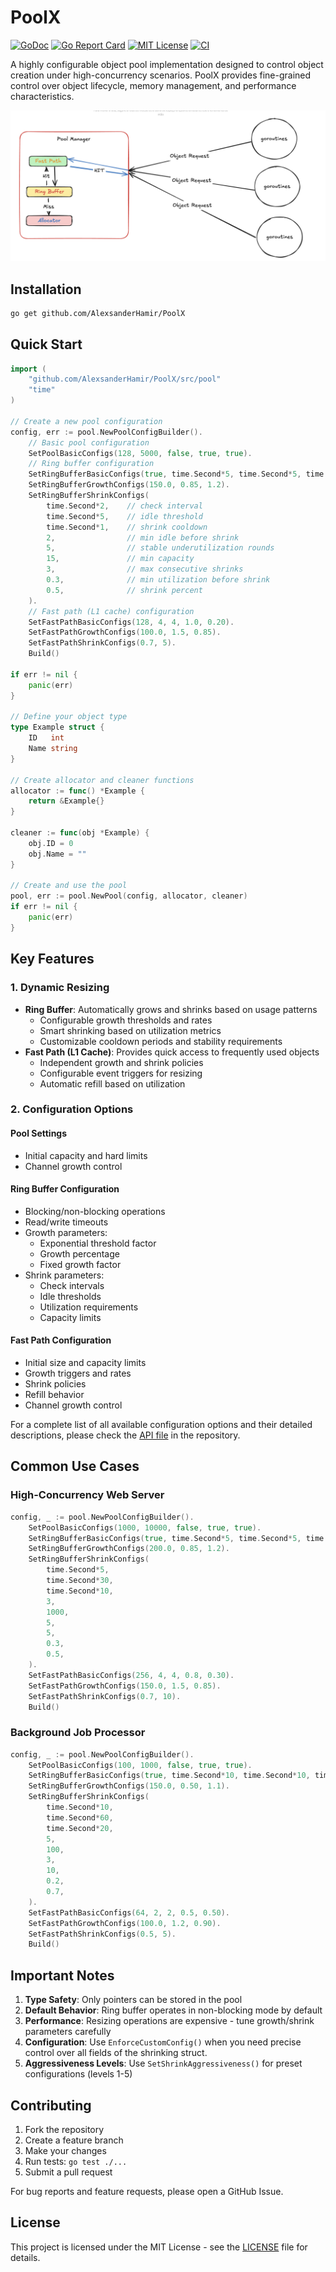 # PoolX

[![GoDoc](https://pkg.go.dev/badge/github.com/username/project)](https://pkg.go.dev/github.com/AlexsanderHamir/PoolX)
[![Go Report Card](https://goreportcard.com/badge/github.com/AlexsanderHamir/PoolX)](https://goreportcard.com/report/github.com/AlexsanderHamir/PoolX)
[![MIT License](https://img.shields.io/badge/license-MIT-blue.svg)](LICENSE)
[![CI](https://github.com/AlexsanderHamir/PoolX/actions/workflows/test.yml/badge.svg)](https://github.com/AlexsanderHamir/PoolX/actions/workflows/test.yml)

A highly configurable object pool implementation designed to control object creation under high-concurrency scenarios. PoolX provides fine-grained control over object lifecycle, memory management, and performance characteristics.

![Flow](../assets/flow.png)

## Installation

```bash
go get github.com/AlexsanderHamir/PoolX
```

## Quick Start

```go
import (
    "github.com/AlexsanderHamir/PoolX/src/pool"
    "time"
)

// Create a new pool configuration
config, err := pool.NewPoolConfigBuilder().
    // Basic pool configuration
    SetPoolBasicConfigs(128, 5000, false, true, true).
    // Ring buffer configuration
    SetRingBufferBasicConfigs(true, time.Second*5, time.Second*5, time.Second*5).
    SetRingBufferGrowthConfigs(150.0, 0.85, 1.2).
    SetRingBufferShrinkConfigs(
        time.Second*2,    // check interval
        time.Second*5,    // idle threshold
        time.Second*1,    // shrink cooldown
        2,                // min idle before shrink
        5,                // stable underutilization rounds
        15,               // min capacity
        3,                // max consecutive shrinks
        0.3,              // min utilization before shrink
        0.5,              // shrink percent
    ).
    // Fast path (L1 cache) configuration
    SetFastPathBasicConfigs(128, 4, 4, 1.0, 0.20).
    SetFastPathGrowthConfigs(100.0, 1.5, 0.85).
    SetFastPathShrinkConfigs(0.7, 5).
    Build()

if err != nil {
    panic(err)
}

// Define your object type
type Example struct {
    ID   int
    Name string
}

// Create allocator and cleaner functions
allocator := func() *Example {
    return &Example{}
}

cleaner := func(obj *Example) {
    obj.ID = 0
    obj.Name = ""
}

// Create and use the pool
pool, err := pool.NewPool(config, allocator, cleaner)
if err != nil {
    panic(err)
}
```

## Key Features

### 1. Dynamic Resizing

- **Ring Buffer**: Automatically grows and shrinks based on usage patterns
  - Configurable growth thresholds and rates
  - Smart shrinking based on utilization metrics
  - Customizable cooldown periods and stability requirements
- **Fast Path (L1 Cache)**: Provides quick access to frequently used objects
  - Independent growth and shrink policies
  - Configurable event triggers for resizing
  - Automatic refill based on utilization

### 2. Configuration Options

#### Pool Settings

- Initial capacity and hard limits
- Channel growth control

#### Ring Buffer Configuration

- Blocking/non-blocking operations
- Read/write timeouts
- Growth parameters:
  - Exponential threshold factor
  - Growth percentage
  - Fixed growth factor
- Shrink parameters:
  - Check intervals
  - Idle thresholds
  - Utilization requirements
  - Capacity limits

#### Fast Path Configuration

- Initial size and capacity limits
- Growth triggers and rates
- Shrink policies
- Refill behavior
- Channel growth control

For a complete list of all available configuration options and their detailed descriptions, please check the [API file](../pool/api.go) in the repository.

## Common Use Cases

### High-Concurrency Web Server

```go
config, _ := pool.NewPoolConfigBuilder().
    SetPoolBasicConfigs(1000, 10000, false, true, true).
    SetRingBufferBasicConfigs(true, time.Second*5, time.Second*5, time.Second*5).
    SetRingBufferGrowthConfigs(200.0, 0.85, 1.2).
    SetRingBufferShrinkConfigs(
        time.Second*5,
        time.Second*30,
        time.Second*10,
        3,
        1000,
        5,
        5,
        0.3,
        0.5,
    ).
    SetFastPathBasicConfigs(256, 4, 4, 0.8, 0.30).
    SetFastPathGrowthConfigs(150.0, 1.5, 0.85).
    SetFastPathShrinkConfigs(0.7, 10).
    Build()
```

### Background Job Processor

```go
config, _ := pool.NewPoolConfigBuilder().
    SetPoolBasicConfigs(100, 1000, false, true, true).
    SetRingBufferBasicConfigs(true, time.Second*10, time.Second*10, time.Second*10).
    SetRingBufferGrowthConfigs(150.0, 0.50, 1.1).
    SetRingBufferShrinkConfigs(
        time.Second*10,
        time.Second*60,
        time.Second*20,
        5,
        100,
        3,
        10,
        0.2,
        0.7,
    ).
    SetFastPathBasicConfigs(64, 2, 2, 0.5, 0.50).
    SetFastPathGrowthConfigs(100.0, 1.2, 0.90).
    SetFastPathShrinkConfigs(0.5, 5).
    Build()
```

## Important Notes

1. **Type Safety**: Only pointers can be stored in the pool
2. **Default Behavior**: Ring buffer operates in non-blocking mode by default
3. **Performance**: Resizing operations are expensive - tune growth/shrink parameters carefully
4. **Configuration**: Use `EnforceCustomConfig()` when you need precise control over all fields of the shrinking struct.
5. **Aggressiveness Levels**: Use `SetShrinkAggressiveness()` for preset configurations (levels 1-5)

## Contributing

1. Fork the repository
2. Create a feature branch
3. Make your changes
4. Run tests: `go test ./...`
5. Submit a pull request

For bug reports and feature requests, please open a GitHub Issue.

## License

This project is licensed under the MIT License - see the [LICENSE](LICENSE) file for details.
